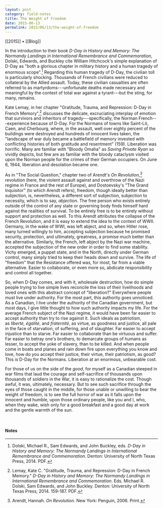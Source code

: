 ```yaml
---
layout: post
category: field-notes
title: The Weight of Freedom
date: 2015-06-13
permalink: 2015/06/13/the-weight-of-freedom
---
```


[[2015]] • [[Blog]]

In the introduction to their book *D-Day in History and Memory: The Normandy Landings in International Remembrance and Commemoration,* Dolski, Edwards, and Buckley cite William Hitchcock's simple explanation of D-Day as "both a glorious chapter in military history and a human tragedy of enormous scope".[^1] Regarding this human tragedy of D-Day, the civilian toll is particularly shocking. Thousands of French civilians were reduced to collateral by the Allied assault. Today, these civilian casualties are often referred to as martyrdoms---unfortunate deaths made necessary and meaningful by the context of total war against a tyrant---but the sting, for many, remains.

Kate Lemay, in her chapter "Gratitude, Trauma, and Repression: D-Day in French Memory",[^2] discusses the delicate, excruciating interplay of emotion that survivors and inheritors of tragedy---specifically, the Norman French---experience because of D-Day. For the Normans of towns like Saint-Lô, Caen, and Cherbourg, where, in the assault, well over eighty percent of the buildings were destroyed and hundreds of innocent lives taken, the "landscape of war duly became a battlefield of memory invested with conflicting histories of both gratitude and resentment" (159). Liberation was horrific. Many are familiar with "Bloody Omaha" as *Saving Private Ryan* so vividly depicts, but few are as familiar with the bloody cataclysm visited upon the Norman people for the crimes of their German occupiers. On June 6, 1944, liberation and desolation became one.

As in "The Social Question," chapter two of Arendt's *On Revolution,*[^3] revolution (here, the violent assault against and overthrow of the Nazi regime in France and the rest of Europe), and Dostoevsky's "The Grand Inquisitor" (to which Arendt refers), freedom, though ideally better than subjection, is, nevertheless, a different sort of subjection, subjection to necessity, which is to say, *abjection.* The free person who exists entirely outside of the control of any state or governing body finds himself hard against the realities of survival. To be entirely free is to be entirely without support and protection as well. To this Arendt attributes the collapse of the French Revolution, and it is easy to extend the idea to the context of WWII. Germany, in the wake of WWI, was left abject, and so, when Hitler rose, many turned willingly to him, accepting subjection because he promised security, protection, and ultimately, greatness, a promise much better than the alternative. Similarly, the French, left abject by the Nazi war machine, accepted the subjection of the new order in order to find some stability. Vichy emerged, a puppet state, and in the North, directly under German control, many simply tried to keep their heads down and survive. The life of "freedom" that the Resistance offered was, for most, far from a viable alternative. Easier to collaborate, or even more so, abdicate responsibility and control all together.

So, when D-Day comes, and with it, wholesale destruction, how do simple people trying to live simple lives reconcile the loss of their livelihoods and loved ones with this abstract concept of "liberation?" Everywhere people must live under authority. For the most part, this authority goes unnoticed. As a Canadian, I live under the authority of the Canadian government, but most days, I give little thought to how such authority impacts my life. For the average French subject of the Nazi regime, it would have been far easier to accept authority than try to rise against it. Such ideals as patriotism, as *liberté, égalité*, and *fraternité*, as virtue, as goodness and justice, all pale in the face of starvation, of suffering, and of slaughter. Far easier to accept injustice than to starve. Far easier to collaborate than be virtuous and suffer. Far easier to betray one's brothers, to demarcate groups of humans as lesser, to accept the yoke of slavery, than to be killed. And when people come in boats and planes and rain down fire upon everything you know and love, how do you accept their justice, their virtue, their patriotism, as good? This is D-Day for the Normans. Liberation at an enormous, unbearable cost.

For those of us on the side of the *good*, for myself as a Canadian steeped in war films that laud the courage and self-sacrifice of thousands upon thousands of soldiers in the War, it is easy to rationalize the cost. Though awful, it was, ultimately, necessary. But to see such sacrifice through the eyes of those caught in the middle, for those unable or unwilling to bear the weight of freedom, is to see the full horror of war as it falls upon the innocent and humble, upon those ordinary people, like you and I, who, when they wake, wish only for a good breakfast and a good day at work and the gentle warmth of the sun.

<br>

#### Notes

[^1]: Dolski, Michael R., Sam Edwards, and John Buckley, eds. *D-Day in History and Memory: The Normandy Landings in International Remembrance and Commemoration*. Denton: University of North Texas Press, 2014. PDF.

[^2]: Lemay, Kate C. "Gratitude, Trauma, and Repression: D-Day in French Memory." *D-Day in History and Memory: The Normandy Landings in International Remembrance and Commemoration*. Eds. Michael R. Dolski, Sam Edwards, and John Buckley. Denton: University of North Texas Press, 2014. 159-187. PDF.

[^3]: Arendt, Hannah. *On Revolution.* New York: Penguin, 2006. Print.

